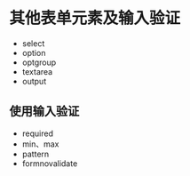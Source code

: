 # 其他表单元素及输入验证
- select
- option
- optgroup
- textarea
- output
## 使用输入验证
- required
- min、max
- pattern
- formnovalidate